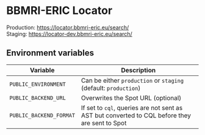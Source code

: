 # BBMRI-ERIC Locator

Production: https://locator.bbmri-eric.eu/search/  
Staging: https://locator-dev.bbmri-eric.eu/search/

## Environment variables

| Variable                | Description                                                                                    |
| ----------------------- | ---------------------------------------------------------------------------------------------- |
| `PUBLIC_ENVIRONMENT`    | Can be either `production` or `staging` (default: `production`)                                |
| `PUBLIC_BACKEND_URL`    | Overwrites the Spot URL (optional)                                                             |
| `PUBLIC_BACKEND_FORMAT` | If set to `cql`, queries are not sent as AST but converted to CQL before they are sent to Spot |
